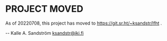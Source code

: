 PROJECT MOVED
=============

As of 20220708, this project has moved to https://git.sr.ht/~ksandstr/lfht .

  -- Kalle A. Sandström <ksandstr@iki.fi>
